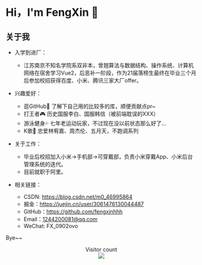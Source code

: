 # Hi，I'm FengXin 👋

## 关于我

- 入学到进厂：
  - 江苏南京不知名学院系双非本，曾翘算法与数据结构、操作系统、计算机网络在宿舍学习Vue2，后恶补一阶段，作为21届落榜生最终在毕业三个月后参加校招获得百度、小米、腾讯三家大厂offer。

- 兴趣爱好：
  - 逛GitHub👀 了解下自己用的比较多的库，顺便贡献点pr~
  - 打王者🎮 历史国服李白、国服韩信（被前端耽误的XXX）
  - 游泳健身💦 七年老运动玩家，不过现在没以前状态那么好了...
  - K歌🎤 忠爱林宥嘉、周杰伦、五月天，不跑调系列
  
- 关于工作：
  - 毕业后校招加入小米->手机部->可穿戴部，负责小米穿戴App、小米后台管理系统的迭代。
  - 目前就职于阿里。
  
- 相关链接：
  - CSDN: https://blog.csdn.net/m0_46995864
  - 掘金：https://juejin.cn/user/3061476130044487
  - GitHub：https://github.com/fengxinhhh
  - Email：1244200081@qq.com
  - WeChat: FX_0902ovo

Bye~~

<p align="center"> 
  Visitor count<br>
  <img src="https://profile-counter.glitch.me/fengxinhhh/count.svg" />
</p>

